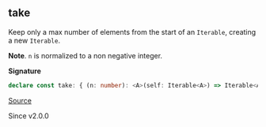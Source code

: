 ## take

Keep only a max number of elements from the start of an `Iterable`, creating a new `Iterable`.

**Note**. `n` is normalized to a non negative integer.

**Signature**

```ts
declare const take: { (n: number): <A>(self: Iterable<A>) => Iterable<A>; <A>(self: Iterable<A>, n: number): Iterable<A>; }
```

[Source](https://github.com/Effect-TS/effect/tree/main/packages/effect/src/Iterable.ts#L305)

Since v2.0.0